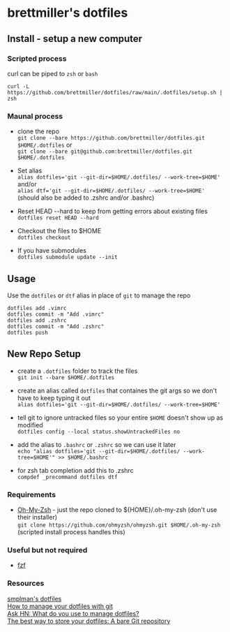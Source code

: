 # brettmiller's dotfiles

## Install - setup a new computer

### Scripted process
curl can be piped to `zsh` or `bash`

`curl -L https://github.com/brettmiller/dotfiles/raw/main/.dotfiles/setup.sh | zsh`

### Maunal process

- clone the repo  
`git clone --bare https://github.com/brettmiller/dotfiles.git $HOME/.dotfiles`
or  
`git clone --bare git@github.com:brettmiller/dotfiles.git $HOME/.dotfiles`

- Set alias  
`alias dotfiles='git --git-dir=$HOME/.dotfiles/ --work-tree=$HOME'`
and/or  
`alias dtf='git --git-dir=$HOME/.dotfiles/ --work-tree=$HOME'`
    (should also be added to .zshrc and/or .bashrc)
- Reset HEAD --hard to keep from getting errors about existing files  
`dotfiles reset HEAD --hard`
- Checkout the files to $HOME  
`dotfiles checkout`  
- If you have submodules  
`dotfiles submodule update --init`

## Usage

Use the `dotfiles` or `dtf` alias in place of `git` to manage the repo

```dotfiles status
dotfiles add .vimrc
dotfiles commit -m "Add .vimrc"
dotfiles add .zshrc
dotfiles commit -m "Add .zshrc"
dotfiles push
```

## New Repo Setup

- create a `.dotfiles` folder to track the files  
`git init --bare $HOME/.dotfiles`

- create an alias called `dotfiles` that containes the git args so we don't have to keep typing it out  
`alias dotfiles='git --git-dir=$HOME/.dotfiles/ --work-tree=$HOME'`

- tell git to ignore untracked files so your entire `$HOME` doesn't show up as modified  
`dotfiles config --local status.showUntrackedFiles no`

- add the alias to `.bashrc` or `.zshrc` so we can use it later  
`echo "alias dotfiles='git --git-dir=$HOME/.dotfiles/ --work-tree=$HOME'" >> $HOME/.bashrc`

- for zsh tab completion add this to .zshrc  
```compdef _precommand dotfiles dtf```

### Requirements
- [Oh-My-Zsh](https://ohmyz.sh/) - just the repo cloned to ${HOME}/.oh-my-zsh (don't use their installer)  
`git clone https://github.com/ohmyzsh/ohmyzsh.git $HOME/.oh-my-zsh` (scripted install process handles this)

### Useful but not required
- [fzf](https://github.com/junegunn/fzf)

### Resources

[smplman's dotfiles](https://github.com/smp4488/dotfiles)  
[How to manage your dotfiles with git](https://medium.com/@antelolive/how-to-manage-your-dotfiles-with-git-f7aeed8adf8b)  
[Ask HN: What do you use to manage dotfiles?](https://news.ycombinator.com/item?id=11070797)  
[The best way to store your dotfiles: A bare Git repository](https://www.atlassian.com/git/tutorials/dotfiles)
